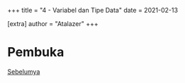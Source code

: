 +++
title = "4 - Variabel dan Tipe Data"
date = 2021-02-13

[extra]
author = "Atalazer"
+++
# Pembuka


[Sebelumya](../3-hello-world)

